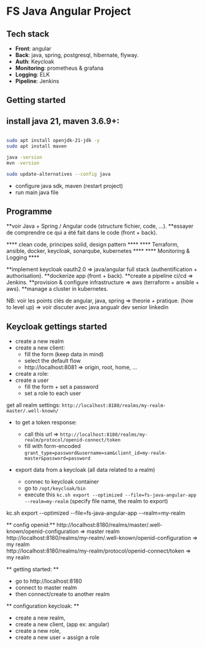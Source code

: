 # FS Java Angular Project

## Tech stack
- **Front**: angular
- **Back**: java, spring, postgresql, hibernate, flyway.
- **Auth**: Keycloak
- **Monitoring**: prometheus & grafana
- **Logging**: ELK
- **Pipeline**: Jenkins


## Getting started

install java 21, maven 3.6.9+: 
- 

```bash

sudo apt install openjdk-21-jdk -y
sudo apt install maven

java -version
mvn -version

sudo update-alternatives --config java

```
- configure java sdk, maven (restart project)
- run main java file


## Programme
**voir Java + Spring / Angular code (structure fichier, code, ...).
**essayer de comprendre ce qui a été fait dans le code (front + back).

**** clean code, principes solid, design pattern ****
**** Terraform, ansible, docker, keycloak, sonarqube, kubernetes ****
**** Monitoring & Logging ****

**implement keycloak oauth2.0 => java/angular full stack (authentification + authorisation).
**dockerize app (front + back).
**create a pipeline ci/cd => Jenkins.
**provision & configure infrastructure => aws (terraform + ansible + aws).
**manage a cluster in kubernetes.

NB:
voir les points clés de angular, java, spring => theorie + pratique.
(how to level up) => voir discuter avec java angualr dev senior linkedin








## Keycloak gettings started

- create a new realm
- create a new client:
    - fill the form (keep data in mind)
    - select the default flow
    - http://localhost:8081 => origin, root, home, ...
- create a role:
- create a user
    - fill the form + set a password
    - set a role to each user

get all realm settings:
`http://localhost:8180/realms/my-realm-master/.well-known/`

- to get a token response:
    - call this url => `http://localhost:8180/realms/my-realm/protocol/openid-connect/token`
    - fill with form-encoded `grant_type=password&username=sam&client_id=my-realm-master&password=password`

- export data from a keycloak (all data related to a realm)
    - connec to keycloak container
    - go to `/opt/keycloak/bin`
    - execute this `kc.sh export --optimized --file=fs-java-angular-app --realm=my-realm` (specify file name, the realm to export)

kc.sh export --optimized --file=fs-java-angular-app --realm=my-realm

** config openid:**
http://localhost:8180/realms/master/.well-known/openid-configuration => master realm
http://localhost:8180/realms/my-realm/.well-known/openid-configuration => my realm	
http://localhost:8180/realms/my-realm/protocol/openid-connect/token => my realm	

** getting started: **
- go to http://localhost:8180
- connect to master realm
- then connect/create to another realm


** configuration keycloak: **
- create a new realm,
- create a new client, (app ex: angular)
- create a new role,
- create a new user + assign a role